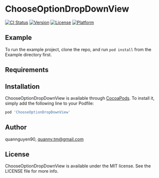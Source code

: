 # ChooseOptionDropDownView

[![CI Status](https://img.shields.io/travis/quannguyen90/ChooseOptionDropDownView.svg?style=flat)](https://travis-ci.org/quannguyen90/ChooseOptionDropDownView)
[![Version](https://img.shields.io/cocoapods/v/ChooseOptionDropDownView.svg?style=flat)](https://cocoapods.org/pods/ChooseOptionDropDownView)
[![License](https://img.shields.io/cocoapods/l/ChooseOptionDropDownView.svg?style=flat)](https://cocoapods.org/pods/ChooseOptionDropDownView)
[![Platform](https://img.shields.io/cocoapods/p/ChooseOptionDropDownView.svg?style=flat)](https://cocoapods.org/pods/ChooseOptionDropDownView)

## Example

To run the example project, clone the repo, and run `pod install` from the Example directory first.

## Requirements

## Installation

ChooseOptionDropDownView is available through [CocoaPods](https://cocoapods.org). To install
it, simply add the following line to your Podfile:

```ruby
pod 'ChooseOptionDropDownView'
```

## Author

quannguyen90, quannv.tm@gmail.com

## License

ChooseOptionDropDownView is available under the MIT license. See the LICENSE file for more info.
